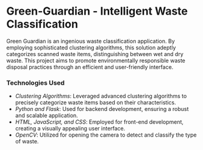 # Green-Guardian - Intelligent Waste Classification

Green Guardian is an ingenious waste classification application. By employing sophisticated clustering algorithms, this solution adeptly categorizes scanned waste items, distinguishing between wet and dry waste. This project aims to promote environmentally responsible waste disposal practices through an efficient and user-friendly interface.

### Technologies Used
- *Clustering Algorithms*: Leveraged advanced clustering algorithms to precisely categorize waste items based on their characteristics.
- *Python and Flask*: Used for backend development, ensuring a robust and scalable application.
- *HTML, JavaScript, and CSS*: Employed for front-end development, creating a visually appealing user interface.
- *OpenCV*: Utilized for opening the camera to detect and classify the type of waste.

